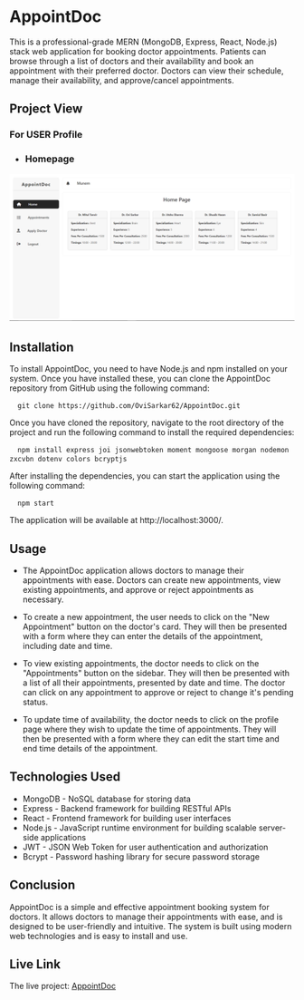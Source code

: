 # AppointDoc

This is a professional-grade MERN (MongoDB, Express, React, Node.js) stack web application for booking doctor appointments. Patients can browse through a list of doctors and their availability and book an appointment with their preferred doctor. Doctors can view their schedule, manage their availability, and approve/cancel appointments.

## Project View

<h3>For USER Profile<h3/>

- **Homepage**
<p align="center">
  <img alt="img-name" src="Images/Homepage from User.png" width="700">
</p>

## Installation

To install AppointDoc, you need to have Node.js and npm installed on your system. Once you have installed these, you can clone the AppointDoc repository from GitHub using the following command:

      git clone https://github.com/OviSarkar62/AppointDoc.git
      
Once you have cloned the repository, navigate to the root directory of the project and run the following command to install the required dependencies:

      npm install express joi jsonwebtoken moment mongoose morgan nodemon zxcvbn dotenv colors bcryptjs
     
 After installing the dependencies, you can start the application using the following command:
 
      npm start

The application will be available at http://localhost:3000/.


## Usage

- The AppointDoc application allows doctors to manage their appointments with ease. Doctors can create new appointments, view existing appointments, and approve or reject appointments as necessary.

- To create a new appointment, the user needs to click on the "New Appointment" button on the doctor's card. They will then be presented with a form where they can enter the details of the appointment, including date and time.

- To view existing appointments, the doctor needs to click on the "Appointments" button on the sidebar. They will then be presented with a list of all their appointments, presented by date and time. The doctor can click on any appointment to approve or reject to change it's pending status.

- To update time of availability, the doctor needs to click on the profile page where they wish to update the time of appointments. They will then be presented with a form where they can edit the start time and end time details of the appointment.

## Technologies Used

- MongoDB - NoSQL database for storing data
- Express - Backend framework for building RESTful APIs
- React - Frontend framework for building user interfaces
- Node.js - JavaScript runtime environment for building scalable server-side applications
- JWT - JSON Web Token for user authentication and authorization
- Bcrypt - Password hashing library for secure password storage

## Conclusion

AppointDoc is a simple and effective appointment booking system for doctors. It allows doctors to manage their appointments with ease, and is designed to be user-friendly and intuitive. The system is built using modern web technologies and is easy to install and use.

## Live Link

The live project: [AppointDoc](https://appoint-doc.vercel.app/login)
